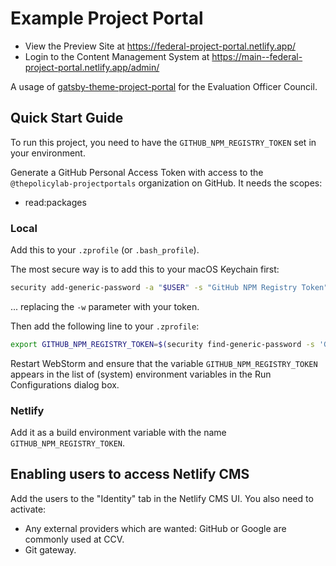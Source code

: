 # Example Project Portal

- View the Preview Site at https://federal-project-portal.netlify.app/
- Login to the Content Management System at https://main--federal-project-portal.netlify.app/admin/

A usage of
[gatsby-theme-project-portal](https://github.com/thepolicylab-projectportals/project-portal-theme)
for the Evaluation Officer Council. 

## Quick Start Guide

To run this project, you need to have the `GITHUB_NPM_REGISTRY_TOKEN` set in your environment.

Generate a GitHub Personal Access Token with access to the `@thepolicylab-projectportals` organization on GitHub. It needs the scopes:
- read:packages

### Local
Add this to your `.zprofile` (or `.bash_profile`). 

The most secure way is to add this to your macOS Keychain first:
```zsh
security add-generic-password -a "$USER" -s "GitHub NPM Registry Token" -w "ghp_abcdefghijklmnopqrstuvwxyz"
```
... replacing the `-w` parameter with your token.

Then add the following line to your `.zprofile`:
```zsh
export GITHUB_NPM_REGISTRY_TOKEN=$(security find-generic-password -s 'GitHub NPM Registry Token' -w)
```

Restart WebStorm and ensure that the variable `GITHUB_NPM_REGISTRY_TOKEN` appears in the list of (system) environment variables in the Run Configurations dialog box. 

### Netlify

Add it as a build environment variable with the name `GITHUB_NPM_REGISTRY_TOKEN`.

## Enabling users to access Netlify CMS
Add the users to the "Identity" tab in the Netlify CMS UI.
You also need to activate:
- Any external providers which are wanted: GitHub or Google are commonly used at CCV.
- Git gateway.
